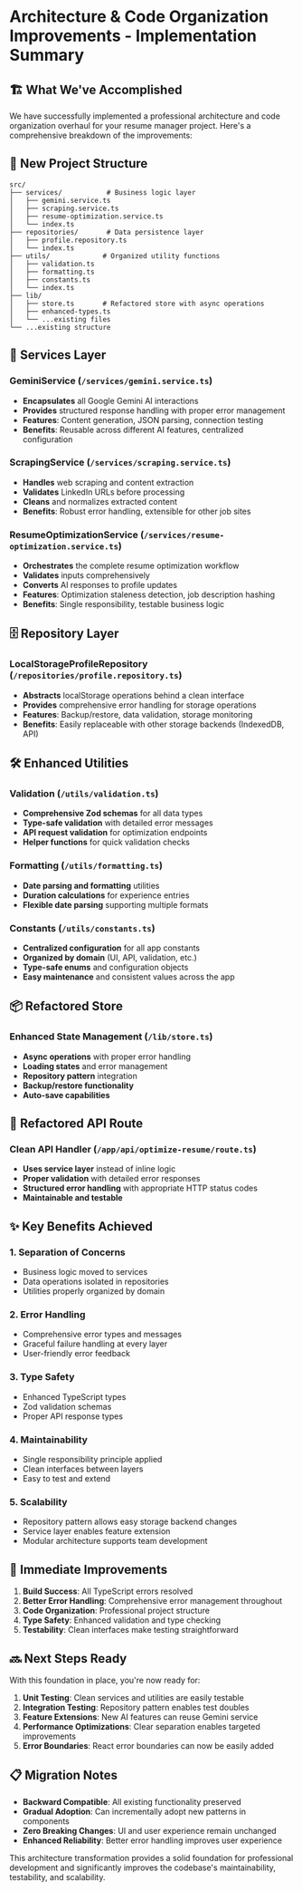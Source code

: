 # Architecture & Code Organization Improvements - Implementation Summary

## 🏗️ What We've Accomplished

We have successfully implemented a professional architecture and code organization overhaul for your resume manager project. Here's a comprehensive breakdown of the improvements:

## 📁 New Project Structure

```
src/
├── services/           # Business logic layer
│   ├── gemini.service.ts
│   ├── scraping.service.ts
│   ├── resume-optimization.service.ts
│   └── index.ts
├── repositories/       # Data persistence layer
│   ├── profile.repository.ts
│   └── index.ts
├── utils/             # Organized utility functions
│   ├── validation.ts
│   ├── formatting.ts
│   ├── constants.ts
│   └── index.ts
├── lib/
│   ├── store.ts       # Refactored store with async operations
│   ├── enhanced-types.ts
│   └── ...existing files
└── ...existing structure
```

## 🔧 Services Layer

### **GeminiService** (`/services/gemini.service.ts`)
- **Encapsulates** all Google Gemini AI interactions
- **Provides** structured response handling with proper error management
- **Features**: Content generation, JSON parsing, connection testing
- **Benefits**: Reusable across different AI features, centralized configuration

### **ScrapingService** (`/services/scraping.service.ts`)
- **Handles** web scraping and content extraction
- **Validates** LinkedIn URLs before processing
- **Cleans** and normalizes extracted content
- **Benefits**: Robust error handling, extensible for other job sites

### **ResumeOptimizationService** (`/services/resume-optimization.service.ts`)
- **Orchestrates** the complete resume optimization workflow
- **Validates** inputs comprehensively
- **Converts** AI responses to profile updates
- **Features**: Optimization staleness detection, job description hashing
- **Benefits**: Single responsibility, testable business logic

## 🗄️ Repository Layer

### **LocalStorageProfileRepository** (`/repositories/profile.repository.ts`)
- **Abstracts** localStorage operations behind a clean interface
- **Provides** comprehensive error handling for storage operations
- **Features**: Backup/restore, data validation, storage monitoring
- **Benefits**: Easily replaceable with other storage backends (IndexedDB, API)

## 🛠️ Enhanced Utilities

### **Validation** (`/utils/validation.ts`)
- **Comprehensive Zod schemas** for all data types
- **Type-safe validation** with detailed error messages
- **API request validation** for optimization endpoints
- **Helper functions** for quick validation checks

### **Formatting** (`/utils/formatting.ts`)
- **Date parsing and formatting** utilities
- **Duration calculations** for experience entries
- **Flexible date parsing** supporting multiple formats

### **Constants** (`/utils/constants.ts`)
- **Centralized configuration** for all app constants
- **Organized by domain** (UI, API, validation, etc.)
- **Type-safe enums** and configuration objects
- **Easy maintenance** and consistent values across the app

## 📦 Refactored Store

### **Enhanced State Management** (`/lib/store.ts`)
- **Async operations** with proper error handling
- **Loading states** and error management
- **Repository pattern** integration
- **Backup/restore functionality**
- **Auto-save capabilities**

## 🔄 Refactored API Route

### **Clean API Handler** (`/app/api/optimize-resume/route.ts`)
- **Uses service layer** instead of inline logic
- **Proper validation** with detailed error responses
- **Structured error handling** with appropriate HTTP status codes
- **Maintainable and testable**

## ✨ Key Benefits Achieved

### **1. Separation of Concerns**
- Business logic moved to services
- Data operations isolated in repositories
- Utilities properly organized by domain

### **2. Error Handling**
- Comprehensive error types and messages
- Graceful failure handling at every layer
- User-friendly error feedback

### **3. Type Safety**
- Enhanced TypeScript types
- Zod validation schemas
- Proper API response types

### **4. Maintainability**
- Single responsibility principle applied
- Clean interfaces between layers
- Easy to test and extend

### **5. Scalability**
- Repository pattern allows easy storage backend changes
- Service layer enables feature extension
- Modular architecture supports team development

## 🚀 Immediate Improvements

1. **Build Success**: All TypeScript errors resolved
2. **Better Error Handling**: Comprehensive error management throughout
3. **Code Organization**: Professional project structure
4. **Type Safety**: Enhanced validation and type checking
5. **Testability**: Clean interfaces make testing straightforward

## 🔜 Next Steps Ready

With this foundation in place, you're now ready for:

1. **Unit Testing**: Clean services and utilities are easily testable
2. **Integration Testing**: Repository pattern enables test doubles
3. **Feature Extensions**: New AI features can reuse Gemini service
4. **Performance Optimizations**: Clear separation enables targeted improvements
5. **Error Boundaries**: React error boundaries can now be easily added

## 📋 Migration Notes

- **Backward Compatible**: All existing functionality preserved
- **Gradual Adoption**: Can incrementally adopt new patterns in components
- **Zero Breaking Changes**: UI and user experience remain unchanged
- **Enhanced Reliability**: Better error handling improves user experience

This architecture transformation provides a solid foundation for professional development and significantly improves the codebase's maintainability, testability, and scalability.
